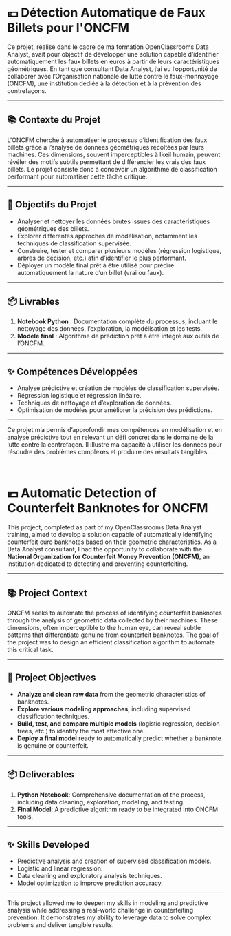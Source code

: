 # 💶 Détection Automatique de Faux Billets pour l'ONCFM

Ce projet, réalisé dans le cadre de ma formation OpenClassrooms Data Analyst, avait pour objectif de développer une solution capable d’identifier automatiquement les faux billets en euros à partir de leurs caractéristiques géométriques. En tant que consultant Data Analyst, j’ai eu l’opportunité de collaborer avec l’Organisation nationale de lutte contre le faux-monnayage (ONCFM), une institution dédiée à la détection et à la prévention des contrefaçons.

---

## 📚 Contexte du Projet  
L'ONCFM cherche à automatiser le processus d’identification des faux billets grâce à l’analyse de données géométriques récoltées par leurs machines. Ces dimensions, souvent imperceptibles à l’œil humain, peuvent révéler des motifs subtils permettant de différencier les vrais des faux billets. Le projet consiste donc à concevoir un algorithme de classification performant pour automatiser cette tâche critique.

---

## 🎯 Objectifs du Projet  
- Analyser et nettoyer les données brutes issues des caractéristiques géométriques des billets.  
- Explorer différentes approches de modélisation, notamment les techniques de classification supervisée.  
- Construire, tester et comparer plusieurs modèles (régression logistique, arbres de décision, etc.) afin d’identifier le plus performant.  
- Déployer un modèle final prêt à être utilisé pour prédire automatiquement la nature d’un billet (vrai ou faux).

---

## 📦 Livrables  
1. **Notebook Python** : Documentation complète du processus, incluant le nettoyage des données, l’exploration, la modélisation et les tests.  
2. **Modèle final** : Algorithme de prédiction prêt à être intégré aux outils de l’ONCFM.

---

## ✨ Compétences Développées  
- Analyse prédictive et création de modèles de classification supervisée.  
- Régression logistique et régression linéaire.  
- Techniques de nettoyage et d’exploration de données.  
- Optimisation de modèles pour améliorer la précision des prédictions.

---

Ce projet m’a permis d’approfondir mes compétences en modélisation et en analyse prédictive tout en relevant un défi concret dans le domaine de la lutte contre la contrefaçon. Il illustre ma capacité à utiliser les données pour résoudre des problèmes complexes et produire des résultats tangibles.

&nbsp; 
&nbsp; 

# 💶 Automatic Detection of Counterfeit Banknotes for ONCFM

This project, completed as part of my OpenClassrooms Data Analyst training, aimed to develop a solution capable of automatically identifying counterfeit euro banknotes based on their geometric characteristics. As a Data Analyst consultant, I had the opportunity to collaborate with the **National Organization for Counterfeit Money Prevention (ONCFM)**, an institution dedicated to detecting and preventing counterfeiting.

---

## 📚 Project Context
ONCFM seeks to automate the process of identifying counterfeit banknotes through the analysis of geometric data collected by their machines. These dimensions, often imperceptible to the human eye, can reveal subtle patterns that differentiate genuine from counterfeit banknotes. The goal of the project was to design an efficient classification algorithm to automate this critical task.

---

## 🎯 Project Objectives
- **Analyze and clean raw data** from the geometric characteristics of banknotes.  
- **Explore various modeling approaches**, including supervised classification techniques.  
- **Build, test, and compare multiple models** (logistic regression, decision trees, etc.) to identify the most effective one.  
- **Deploy a final model** ready to automatically predict whether a banknote is genuine or counterfeit.

---

## 📦 Deliverables
1. **Python Notebook**: Comprehensive documentation of the process, including data cleaning, exploration, modeling, and testing.  
2. **Final Model**: A predictive algorithm ready to be integrated into ONCFM tools.

---

## ✨ Skills Developed
- Predictive analysis and creation of supervised classification models.  
- Logistic and linear regression.  
- Data cleaning and exploratory analysis techniques.  
- Model optimization to improve prediction accuracy.

---

This project allowed me to deepen my skills in modeling and predictive analysis while addressing a real-world challenge in counterfeiting prevention. It demonstrates my ability to leverage data to solve complex problems and deliver tangible results.
